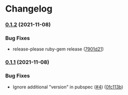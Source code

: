 # Changelog

### [0.1.2](https://www.github.com/M123-dev/fastlane-plugin-flutter_dart_version_manager/compare/v0.1.1...v0.1.2) (2021-11-08)


### Bug Fixes

* release-please ruby-gem release ([7901d21](https://www.github.com/M123-dev/fastlane-plugin-flutter_dart_version_manager/commit/7901d21256e44bdcc3d4fe7cf99a72decaca7883))

### [0.1.1](https://www.github.com/M123-dev/fastlane-plugin-flutter_dart_version_manager/compare/v0.1.0...v0.1.1) (2021-11-08)


### Bug Fixes

* Ignore additional "version" in pubspec ([#4](https://www.github.com/M123-dev/fastlane-plugin-flutter_dart_version_manager/issues/4)) ([0fc113b](https://www.github.com/M123-dev/fastlane-plugin-flutter_dart_version_manager/commit/0fc113b297f1f5582c5ec1cf1d2d6badb77efd44))
